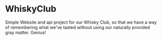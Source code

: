 WhiskyClub
==========

Simple Website and api project for our Whisky Club, so that we have a way of remembering what we've tasted without using our naturally provided gray matter. Genius!
